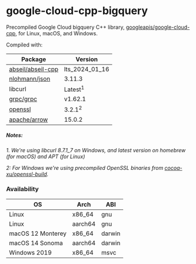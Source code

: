 # google-cloud-cpp-bigquery
Precompiled Google Cloud bigquery C++ library, [googleapis/google-cloud-cpp](https://github.com/googleapis/google-cloud-cpp), for Linux, macOS, and Windows.

Compiled with:

| Package           | Version |
|-------------------|---------|
| [abseil/abseil-cpp](https://github.com/abseil/abseil-cpp) | lts_2024_01_16 |
| [nlohmann/json](https://github.com/nlohmann/json) | 3.11.3 |
| libcurl | Latest<sup>1</sup> |
| [grpc/grpc](https://github.com/grpc/grpc) | v1.62.1 |
| [openssl](https://openssl.org) | 3.2.1<sup>2</sup> |
| [apache/arrow](https://github.com/apache/arrow) | 15.0.2 |

##### Notes:
*1. We're using libcurl 8.7.1_7 on Windows, and latest version on homebrew (for macOS) and APT (for Linux)*

*2: For Windows we're using precompiled OpenSSL binaries from [cocoa-xu/openssl-build](https://github.com/cocoa-xu/openssl-build).*

### Availability

| OS                | Arch           | ABI    |
|-------------------|----------------|--------|
| Linux             | x86_64         | gnu    |
| Linux             | aarch64        | gnu    |
| macOS 12 Monterey | x86_64         | darwin |
| macOS 14 Sonoma   | aarch64        | darwin |
| Windows 2019      | x86_64         | msvc   |
